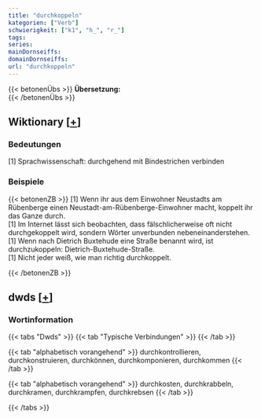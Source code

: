 ```yaml
---
title: "durchkoppeln"
kategorien: ["Verb"]
schwierigkeit: ["k1", "h_", "r_"]
tags:
series:
mainDornseiffs:
domainDornseiffs:
url: "durchkoppeln"
---
```


{{< betonenÜbs >}}
**Übersetzung:**  
{{< /betonenÜbs >}}

## Wiktionary [[+](https://de.wiktionary.org/wiki/durchkoppeln)]

### Bedeutungen
[1] Sprachwissenschaft: durchgehend mit Bindestrichen verbinden  

### Beispiele
{{< betonenZB >}}
[1] Wenn ihr aus dem Einwohner Neustadts am Rübenberge einen Neustadt-am-Rübenberge-Einwohner macht, koppelt ihr das Ganze durch.  
[1] Im Internet lässt sich beobachten, dass fälschlicherweise oft nicht durchgekoppelt wird, sondern Wörter unverbunden nebeneinanderstehen.  
[1] Wenn nach Dietrich Buxtehude eine Straße benannt wird, ist durchzukoppeln: Dietrich-Buxtehude-Straße.  
[1] Nicht jeder weiß, wie man richtig durchkoppelt.  

{{< /betonenZB >}}


## dwds [[+](https://www.dwds.de/wb/durchkoppeln)]

### Wortinformation
{{< tabs "Dwds" >}}
{{< tab "Typische Verbindungen" >}}
{{< /tab >}}

{{< tab "alphabetisch vorangehend" >}}
durchkontrollieren, durchkonstruieren, durchkönnen, durchkomponieren, durchkommen
{{< /tab >}}

{{< tab "alphabetisch vorangehend" >}}
durchkosten, durchkrabbeln, durchkramen, durchkrampfen, durchkrebsen
{{< /tab >}}

{{< /tabs >}}

